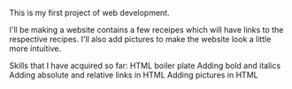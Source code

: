 This is my first project of web development.

I'll be making a website contains a few receipes which will have links to the respective recipes. I'll also add pictures to make the website look a little more intuitive. 

Skills that I have acquired so far:
 HTML boiler plate
 Adding bold and italics
 Adding absolute and relative links in HTML
 Adding pictures in HTML